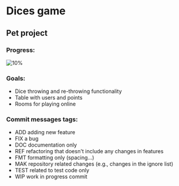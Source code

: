 # Dices game

## Pet project

### Progress:

![10%](https://progress-bar.dev/1/?width=250)

### Goals:

- Dice throwing and re-throwing functionality
- Table with users and points
- Rooms for playing online

### Commit messages tags:

- ADD adding new feature
- FIX a bug
- DOC documentation only
- REF refactoring that doesn't include any changes in features
- FMT formatting only (spacing...)
- MAK repository related changes (e.g., changes in the ignore list)
- TEST related to test code only
- WIP work in progress commit
